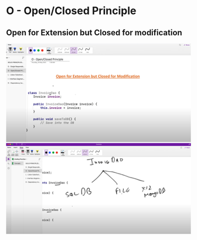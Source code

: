 # O - Open/Closed Principle
## Open for Extension but Closed for modification
![img.png](img.png)
![img_1.png](img_1.png)